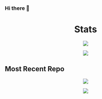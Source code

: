 ### Hi there 👋

  <h1 align="center">Stats</h1>
  <p align="center">
    <img src="https://github-readme-stats.vercel.app/api?username=pabloeferreyra" />
  </p>
  <p align="center">
    <img src="https://github-readme-stats.vercel.app/api/top-langs/?username=pabloeferreyra" />
  </p>
  
  <h2>Most Recent Repo</h2>
  <p align="center">
    <img src="https://github-readme-stats.vercel.app/api/pin/?username=pabloeferreyra&repo=Turnero" />
  </p>

  <p align="center">
    <img src="https://komarev.com/ghpvc/?username=pabloeferreyra" />
  </p>
